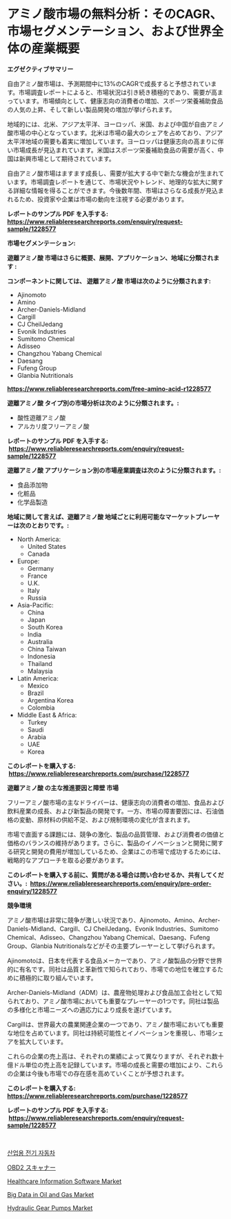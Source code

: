 <p><h1>アミノ酸市場の無料分析：そのCAGR、市場セグメンテーション、および世界全体の産業概要</h1></p><p><strong>エグゼクティブサマリー</strong></p>
<p><p>自由アミノ酸市場は、予測期間中に13%のCAGRで成長すると予想されています。市場調査レポートによると、市場状況は引き続き積極的であり、需要が高まっています。市場傾向として、健康志向の消費者の増加、スポーツ栄養補助食品の人気の上昇、そして新しい製品開発の増加が挙げられます。</p><p>地域的には、北米、アジア太平洋、ヨーロッパ、米国、および中国が自由アミノ酸市場の中心となっています。北米は市場の最大のシェアを占めており、アジア太平洋地域の需要も着実に増加しています。ヨーロッパは健康志向の高まりに伴い市場成長が見込まれています。米国はスポーツ栄養補助食品の需要が高く、中国は新興市場として期待されています。</p><p>自由アミノ酸市場はますます成長し、需要が拡大する中で新たな機会が生まれています。市場調査レポートを通じて、市場状況やトレンド、地理的な拡大に関する詳細な情報を得ることができます。今後数年間、市場はさらなる成長が見込まれるため、投資家や企業は市場の動向を注視する必要があります。</p></p>
<p><strong>レポートのサンプル PDF を入手する: <a href="https://www.reliableresearchreports.com/enquiry/request-sample/1228577">https://www.reliableresearchreports.com/enquiry/request-sample/1228577</a></strong></p>
<p><strong>市場セグメンテーション:</strong></p>
<p><strong> 遊離アミノ酸 市場はさらに概要、展開、アプリケーション、地域に分類されます :</strong></p>
<p><strong>コンポーネントに関しては、 遊離アミノ酸 市場は次のように分類されます: &nbsp;</strong></p>
<p><ul><li>Ajinomoto</li><li>Amino</li><li>Archer-Daniels-Midland</li><li>Cargill</li><li>CJ CheilJedang</li><li>Evonik Industries</li><li>Sumitomo Chemical</li><li>Adisseo</li><li>Changzhou Yabang Chemical</li><li>Daesang</li><li>Fufeng Group</li><li>Glanbia Nutritionals</li></ul></p>
<p><strong><a href="https://www.reliableresearchreports.com/free-amino-acid-r1228577">https://www.reliableresearchreports.com/free-amino-acid-r1228577</a></strong></p>
<p><strong> 遊離アミノ酸 タイプ別の市場分析は次のように分類されます。:</strong></p>
<p><ul><li>酸性遊離アミノ酸</li><li>アルカリ度フリーアミノ酸</li></ul></p>
<p><strong>レポートのサンプル PDF を入手する: &nbsp;<a href="https://www.reliableresearchreports.com/enquiry/request-sample/1228577">https://www.reliableresearchreports.com/enquiry/request-sample/1228577</a></strong></p>
<p><strong> 遊離アミノ酸 アプリケーション別の市場産業調査は次のように分類されます。:</strong></p>
<p><ul><li>食品添加物</li><li>化粧品</li><li>化学品製造</li></ul></p>
<p><strong>地域に関して言えば、遊離アミノ酸 地域ごとに利用可能なマーケットプレーヤーは次のとおりです。:</strong></p>
<p><ul>
    <li>
        North America:
        <ul>
            <li>United States</li>
            <li>Canada</li>
        </ul>
    </li>
    <li>
        Europe:
        <ul>
            <li>Germany</li>
            <li>France</li>
            <li>U.K.</li>
            <li>Italy</li>
            <li>Russia</li>
        </ul>
    </li>
    <li>
        Asia-Pacific:
        <ul>
            <li>China</li>
            <li>Japan</li>
            <li>South Korea</li>
            <li>India</li>
            <li>Australia</li>
            <li>China Taiwan</li>
            <li>Indonesia</li>
            <li>Thailand</li>
            <li>Malaysia</li>
        </ul>
    </li>
    <li>
        Latin America:
        <ul>
            <li>Mexico</li>
            <li>Brazil</li>
            <li>Argentina Korea</li>
            <li>Colombia</li>
        </ul>
    </li>
    <li>
        Middle East & Africa:
        <ul>
            <li>Turkey</li>
            <li>Saudi</li>
            <li>Arabia</li>
            <li>UAE</li>
            <li>Korea</li>
        </ul>
    </li>
    </ul></p>
<p><strong>このレポートを購入する: &nbsp;<a href="https://www.reliableresearchreports.com/purchase/1228577">https://www.reliableresearchreports.com/purchase/1228577</a></strong></p>
<p><strong>遊離アミノ酸 の主な推進要因と障壁 市場</strong></p>
<p><p>フリーアミノ酸市場の主なドライバーは、健康志向の消費者の増加、食品および飲料産業の成長、および新製品の開発です。一方、市場の障害要因には、石油価格の変動、原材料の供給不足、および規制環境の変化が含まれます。</p><p>市場で直面する課題には、競争の激化、製品の品質管理、および消費者の価値と価格のバランスの維持があります。さらに、製品のイノベーションと開発に関する研究と開発の費用が増加しているため、企業はこの市場で成功するためには、戦略的なアプローチを取る必要があります。</p></p>
<p><strong>このレポートを購入する前に、質問がある場合は問い合わせるか、共有してください。:&nbsp; <a href="https://www.reliableresearchreports.com/enquiry/pre-order-enquiry/1228577">https://www.reliableresearchreports.com/enquiry/pre-order-enquiry/1228577</a></strong></p>
<p><strong>競争環境</strong></p>
<p><p>アミノ酸市場は非常に競争が激しい状況であり、Ajinomoto、Amino、Archer-Daniels-Midland、Cargill、CJ CheilJedang、Evonik Industries、Sumitomo Chemical、Adisseo、Changzhou Yabang Chemical、Daesang、Fufeng Group、Glanbia Nutritionalsなどがその主要プレーヤーとして挙げられます。</p><p>Ajinomotoは、日本を代表する食品メーカーであり、アミノ酸製品の分野で世界的に有名です。同社は品質と革新性で知られており、市場での地位を確立するために積極的に取り組んでいます。</p><p>Archer-Daniels-Midland（ADM）は、農産物処理および食品加工会社として知られており、アミノ酸市場においても重要なプレーヤーの1つです。同社は製品の多様化と市場ニーズへの適応力により成長を遂げています。</p><p>Cargillは、世界最大の農業関連企業の一つであり、アミノ酸市場においても重要な地位を占めています。同社は持続可能性とイノベーションを重視し、市場シェアを拡大しています。</p><p>これらの企業の売上高は、それぞれの業績によって異なりますが、それぞれ数十億ドル単位の売上高を記録しています。市場の成長と需要の増加により、これらの企業は今後も市場での存在感を高めていくことが予想されます。</p></p>
<p><strong>このレポートを購入する: &nbsp; <a href="https://www.reliableresearchreports.com/purchase/1228577">https://www.reliableresearchreports.com/purchase/1228577</a></strong></p>
<p><strong>レポートのサンプル PDF を入手する: &nbsp;<a href="https://www.reliableresearchreports.com/enquiry/request-sample/1228577">https://www.reliableresearchreports.com/enquiry/request-sample/1228577</a></strong><strong></strong></p>
<p>&nbsp;</p>
<p><p><a href="https://medium.com/@karenturner47/%EC%82%B0%EC%97%85%EC%9A%A9-%EC%A0%84%EA%B8%B0-%EC%B0%A8%EB%9F%89-%EC%8B%9C%EC%9E%A5-%EB%B6%84%EC%84%9D-%EA%B8%80%EB%A1%9C%EB%B2%8C-%EC%82%B0%EC%97%85-%EC%A0%84%EB%A7%9D%EA%B3%BC-%EC%98%88%EC%B8%A1-2024%EB%85%84%EB%B6%80%ED%84%B0-2031%EB%85%84%EA%B9%8C%EC%A7%80-561ea14a5300">산업용 전기 자동차</a></p><p><a href="https://medium.com/@kamdeall7845/obd2%E3%82%B9%E3%82%AD%E3%83%A3%E3%83%8A%E3%83%BC%E3%83%9E%E3%83%BC%E3%82%B1%E3%83%83%E3%83%88%E3%81%AE%E3%82%B5%E3%82%A4%E3%82%BA-cagr-%E3%83%88%E3%83%AC%E3%83%B3%E3%83%892024-2030-cc5549e03ce9">OBD2 スキャナー</a></p><p><a href="https://www.linkedin.com/pulse/healthcare-information-software-market-analysis-sze-forecasted-ihezc?trackingId=%2F%2BgdERemH0bdgslInrmxSQ%3D%3D">Healthcare Information Software Market</a></p><p><a href="https://www.linkedin.com/pulse/big-data-oil-gas-market-report-reveals-latest-trends-growth-opportunities-pc8ke?trackingId=CFBjnr7dd3%2FPoHpPCaDrSQ%3D%3D">Big Data in Oil and Gas Market</a></p><p><a href="https://github.com/guneycigdem35/Market-Research-Report-List-2/blob/main/hydraulic-gear-pumps-market.md">Hydraulic Gear Pumps Market</a></p></p>